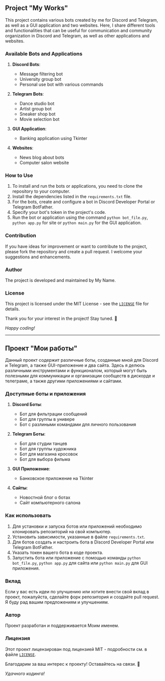 ## Project "My Works"

This project contains various bots created by me for Discord and Telegram, as well as a GUI application and two websites. Here, I share different tools and functionalities that can be useful for communication and community organization in Discord and Telegram, as well as other applications and websites.

### Available Bots and Applications

1. **Discord Bots**:
   - Message filtering bot
   - University group bot
   - Personal use bot with various commands

2. **Telegram Bots**:
   - Dance studio bot
   - Artist group bot
   - Sneaker shop bot
   - Movie selection bot

3. **GUI Application**:
   - Banking application using Tkinter

4. **Websites**:
   - News blog about bots
   - Computer salon website

### How to Use

1. To install and run the bots or applications, you need to clone the repository to your computer.
2. Install the dependencies listed in the `requirements.txt` file.
3. For the bots, create and configure a bot in Discord Developer Portal or Telegram BotFather.
4. Specify your bot's token in the project's code.
5. Run the bot or application using the command `python bot_file.py`, `python app.py` for site or `python main.py` for the GUI application.

### Contribution

If you have ideas for improvement or want to contribute to the project, please fork the repository and create a pull request. I welcome your suggestions and enhancements.

### Author

The project is developed and maintained by My Name.

### License

This project is licensed under the MIT License - see the [`LICENSE`](https://github.com/ran5omware/Works?tab=MIT-1-ov-file) file for details.

Thank you for your interest in the project! Stay tuned. 🚀

*Happy coding!*

-----------------------------------------------------------------------------------------------------------------------------------------------------------------------------------------------------------------------------------

## Проект "Мои работы"

Данный проект содержит различные боты, созданные мной для Discord и Telegram, а также GUI-приложение и два сайта. Здесь я делюсь различными инструментами и функционалом, который могут быть полезными для коммуникации и организации сообществ в дискорде и телеграме, а также другими приложениями и сайтами.

### Доступные боты и приложения

1. **Discord Боты**:
   - Бот для фильтрации сообщений
   - Бот для группы в универе
   - Бот с разлиными командами для личного пользования

2. **Telegram Боты**:
   - Бот для студии танцев
   - Бот для группы художника
   - Бот для магазина кросовок
   - Бот для выбора фильма

3. **GUI Приложение**:
   - Банковское приложение на Tkinter

4. **Сайты**:
   - Новостной блог о ботах
   - Сайт компьютерного салона

### Как использовать

1. Для установки и запуска ботов или приложений необходимо клонировать репозиторий на свой компьютер.
2. Установить зависимости, указанные в файле `requirements.txt`.
3. Для ботов создать и настроить бота в Discord Developer Portal или Telegram BotFather.
4. Указать токен вашего бота в коде проекта.
5. Запустить бота или приложение с помощью команды `python bot_file.py`, `python app.py` для сайта или `python main.py` для GUI приложения.

### Вклад

Если у вас есть идеи по улучшению или хотите внести свой вклад в проект, пожалуйста, сделайте форк репозитория и создайте pull request. Я буду рад вашим предложениям и улучшениям.

### Автор

Проект разработан и поддерживается Моим именем.

### Лицензия

Этот проект лицензирован под лицензией MIT - подробности см. в файле [`LICENSE`](https://github.com/ran5omware/Works?tab=MIT-1-ov-file).

Благодарим за ваш интерес к проекту! Оставайтесь на связи. 🚀

*Удачного кодинга!*
